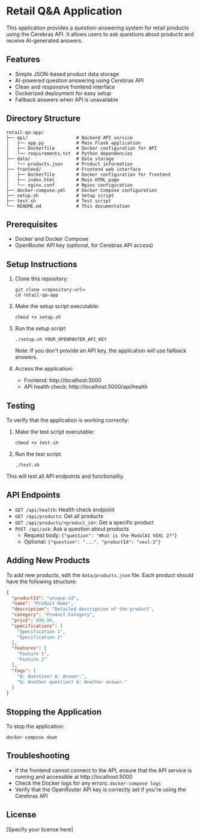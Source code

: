 # Retail Q&A Application

This application provides a question-answering system for retail products using the Cerebras API. It allows users to ask questions about products and receive AI-generated answers.

## Features

- Simple JSON-based product data storage
- AI-powered question answering using Cerebras API
- Clean and responsive frontend interface
- Dockerized deployment for easy setup
- Fallback answers when API is unavailable

## Directory Structure

```
retail-qa-app/
├── api/                  # Backend API service
│   ├── app.py            # Main Flask application
│   ├── Dockerfile        # Docker configuration for API
│   └── requirements.txt  # Python dependencies
├── data/                 # Data storage
│   └── products.json     # Product information
├── frontend/             # Frontend web interface
│   ├── Dockerfile        # Docker configuration for frontend
│   ├── index.html        # Main HTML page
│   └── nginx.conf        # Nginx configuration
├── docker-compose.yml    # Docker Compose configuration
├── setup.sh              # Setup script
├── test.sh               # Test script
└── README.md             # This documentation
```

## Prerequisites

- Docker and Docker Compose
- OpenRouter API key (optional, for Cerebras API access)

## Setup Instructions

1. Clone this repository:
   ```
   git clone <repository-url>
   cd retail-qa-app
   ```

2. Make the setup script executable:
   ```
   chmod +x setup.sh
   ```

3. Run the setup script:
   ```
   ./setup.sh YOUR_OPENROUTER_API_KEY
   ```
   Note: If you don't provide an API key, the application will use fallback answers.

4. Access the application:
   - Frontend: http://localhost:3000
   - API health check: http://localhost:5000/api/health

## Testing

To verify that the application is working correctly:

1. Make the test script executable:
   ```
   chmod +x test.sh
   ```

2. Run the test script:
   ```
   ./test.sh
   ```

This will test all API endpoints and functionality.

## API Endpoints

- `GET /api/health`: Health check endpoint
- `GET /api/products`: Get all products
- `GET /api/products/<product_id>`: Get a specific product
- `POST /api/ask`: Ask a question about products
  - Request body: `{"question": "What is the ModalAI VOXL 2?"}`
  - Optional: `{"question": "...", "productId": "voxl-2"}`

## Adding New Products

To add new products, edit the `data/products.json` file. Each product should have the following structure:

```json
{
  "productId": "unique-id",
  "name": "Product Name",
  "description": "Detailed description of the product",
  "category": "Product Category",
  "price": 999.99,
  "specifications": [
    "Specification 1",
    "Specification 2"
  ],
  "features": [
    "Feature 1",
    "Feature 2"
  ],
  "faqs": [
    "Q: Question? A: Answer.",
    "Q: Another question? A: Another answer."
  ]
}
```

## Stopping the Application

To stop the application:

```
docker-compose down
```

## Troubleshooting

- If the frontend cannot connect to the API, ensure that the API service is running and accessible at http://localhost:5000
- Check the Docker logs for any errors: `docker-compose logs`
- Verify that the OpenRouter API key is correctly set if you're using the Cerebras API

## License

[Specify your license here]
